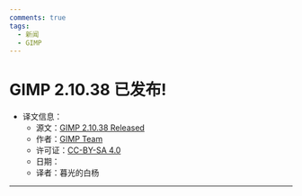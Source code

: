 ```yaml
---
comments: true
tags:
  - 新闻
  - GIMP
---
```


# GIMP 2.10.38 已发布!

- 译文信息：
    - 源文：[GIMP 2.10.38 Released](https://www.gimp.org/news/2024/05/05/gimp-2-10-38-released/)
    - 作者：[GIMP Team](https://www.gimp.org/author/gimp-team.html)
    - 许可证：[CC-BY-SA 4.0](https://creativecommons.org/licenses/by-sa/4.0/)
    - 日期：
    - 译者：暮光的白杨

----